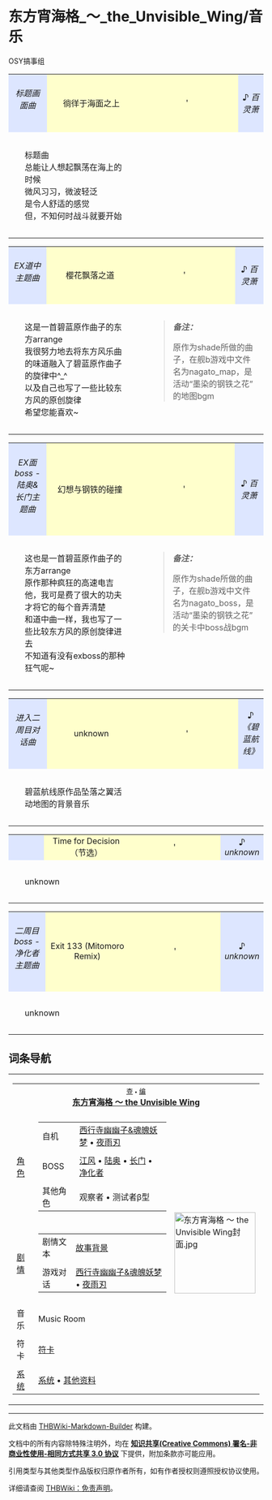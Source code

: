 # 东方宵海格_～_the_Unvisible_Wing/音乐

<!-- source html: G:\repos\THBWiki-Markdown-Builder\THBWikiMarkdown\Temp\main\e\e6\ns0%3A%E4%B8%9C%E6%96%B9%E5%AE%B5%E6%B5%B7%E6%A0%BC_%EF%BD%9E_the_Unvisible_Wing%2F%E9%9F%B3%E4%B9%90.html -->

OSY搞事组

  
  

  


<table>

<tbody><tr>
<td style="background: #dde6ff;" align="center" width="15%"><h6><span id=".E6.A0.87.E9.A2.98.E7.94.BB.E9.9D.A2.E6.9B.B2"></span><span class="mw-headline" id="标题画面曲">标题画面曲</span></h6>
</td>
<td style="background: #FFFFCC;" align="center" width="35%">徜徉于海面之上
</td>
<td style="background: #FFFFCC;" align="center" width="40%">'<b></b>
</td>
<td style="background: #dde6ff;" align="center" width="15%">♪ <i>百灵萧</i>
</td></tr>
<tr valign="top">
<td colspan="2" style="padding:1em; padding-left:2em;" lang="ja" width="50%">
<p>标题曲<br>总能让人想起飘荡在海上的时候<br>微风习习，微波轻泛<br>是令人舒适的感觉<br>但，不知何时战斗就要开始
</p>
</td>
<td colspan="2" style="padding:1em; padding-left:2em;" lang="zh" width="50%">
</td></tr>

</tbody></table>



<table>

<tbody><tr>
<td style="background: #dde6ff;" align="center" width="15%"><h6><span id="EX.E9.81.93.E4.B8.AD.E4.B8.BB.E9.A2.98.E6.9B.B2"></span><span class="mw-headline" id="EX道中主题曲">EX道中主题曲</span></h6>
</td>
<td style="background: #FFFFCC;" align="center" width="35%">樱花飘落之道
</td>
<td style="background: #FFFFCC;" align="center" width="40%">'<b></b>
</td>
<td style="background: #dde6ff;" align="center" width="15%">♪ <i>百灵萧</i>
</td></tr>
<tr valign="top">
<td colspan="2" style="padding:1em; padding-left:2em;" lang="ja" width="50%">
<p>这是一首碧蓝原作曲子的东方arrange<br>我很努力地去将东方风乐曲的味道融入了碧蓝原作曲子的旋律中^_^<br>以及自己也写了一些比较东方风的原创旋律<br>希望您能喜欢~
</p>
</td>
<td colspan="2" style="padding:1em; padding-left:2em;" lang="zh" width="50%">
<blockquote lang="zh">
<p><i><b>备注：</b></i>
</p><p>
原作为shade所做的曲子，在舰b游戏中文件名为nagato_map，是活动“墨染的钢铁之花”的地图bgm</p></blockquote>
</td></tr>

</tbody></table>



<table>

<tbody><tr>
<td style="background: #dde6ff;" align="center" width="15%"><h6><span id="EX.E9.9D.A2boss_-_.E9.99.86.E5.A5.A5.26.E9.95.BF.E9.97.A8.E4.B8.BB.E9.A2.98.E6.9B.B2"></span><span class="mw-headline" id="EX面boss_-_陆奥&amp;长门主题曲">EX面boss - 陆奥&amp;长门主题曲</span></h6>
</td>
<td style="background: #FFFFCC;" align="center" width="35%">幻想与钢铁的碰撞
</td>
<td style="background: #FFFFCC;" align="center" width="40%">'<b></b>
</td>
<td style="background: #dde6ff;" align="center" width="15%">♪ <i>百灵萧</i>
</td></tr>
<tr valign="top">
<td colspan="2" style="padding:1em; padding-left:2em;" lang="ja" width="50%">
<p>这也是一首碧蓝原作曲子的东方arrange<br>原作那种疯狂的高速电吉他，我可是费了很大的功夫才将它的每个音弄清楚<br>和道中曲一样，我也写了一些比较东方风的原创旋律进去<br>不知道有没有exboss的那种狂气呢~
</p>
</td>
<td colspan="2" style="padding:1em; padding-left:2em;" lang="zh" width="50%">
<blockquote lang="zh">
<p><i><b>备注：</b></i>
</p><p>
原作为shade所做的曲子，在舰b游戏中文件名为nagato_boss，是活动“墨染的钢铁之花”的关卡中boss战bgm</p></blockquote>
</td></tr>

</tbody></table>



<table>

<tbody><tr>
<td style="background: #dde6ff;" align="center" width="15%"><h6><span id=".E8.BF.9B.E5.85.A5.E4.BA.8C.E5.91.A8.E7.9B.AE.E5.AF.B9.E8.AF.9D.E6.9B.B2"></span><span class="mw-headline" id="进入二周目对话曲">进入二周目对话曲</span></h6>
</td>
<td style="background: #FFFFCC;" align="center" width="35%">unknown
</td>
<td style="background: #FFFFCC;" align="center" width="40%">'<b></b>
</td>
<td style="background: #dde6ff;" align="center" width="15%">♪ <i>《碧蓝航线》</i>
</td></tr>
<tr valign="top">
<td colspan="2" style="padding:1em; padding-left:2em;" lang="ja" width="50%">
<p>碧蓝航线原作品坠落之翼活动地图的背景音乐
</p>
</td>
<td colspan="2" style="padding:1em; padding-left:2em;" lang="zh" width="50%">
</td></tr>

</tbody></table>



<table>

<tbody><tr>
<td style="background: #dde6ff;" align="center" width="15%"><h6><span class="mw-headline" id=""></span></h6>
</td>
<td style="background: #FFFFCC;" align="center" width="35%">Time for Decision（节选）
</td>
<td style="background: #FFFFCC;" align="center" width="40%">'<b></b>
</td>
<td style="background: #dde6ff;" align="center" width="15%">♪ <i>unknown</i>
</td></tr>
<tr valign="top">
<td colspan="2" style="padding:1em; padding-left:2em;" lang="ja" width="50%">
<p>unknown
</p>
</td>
<td colspan="2" style="padding:1em; padding-left:2em;" lang="zh" width="50%">
</td></tr>

</tbody></table>



<table>

<tbody><tr>
<td style="background: #dde6ff;" align="center" width="15%"><h6><span id=".E4.BA.8C.E5.91.A8.E7.9B.AEboss_-_.E5.87.80.E5.8C.96.E8.80.85.E4.B8.BB.E9.A2.98.E6.9B.B2"></span><span class="mw-headline" id="二周目boss_-_净化者主题曲">二周目boss - 净化者主题曲</span></h6>
</td>
<td style="background: #FFFFCC;" align="center" width="35%">Exit 133 (Mitomoro Remix)
</td>
<td style="background: #FFFFCC;" align="center" width="40%">'<b></b>
</td>
<td style="background: #dde6ff;" align="center" width="15%">♪ <i>unknown</i>
</td></tr>
<tr valign="top">
<td colspan="2" style="padding:1em; padding-left:2em;" lang="ja" width="50%">
<p>unknown
</p>
</td>
<td colspan="2" style="padding:1em; padding-left:2em;" lang="zh" width="50%">
</td></tr>

</tbody></table>


## 词条导航
  
  

<table><tbody><tr><td><table cellspacing="0" class="nowraplinks mw-collapsible mw-collapsed" style="width:100%;;;"><tbody><tr><th style=";" colspan="3" class="navbox-title"><div class="navbar"><div class="noprint plainlinksneverexpand" style="background-color:transparent; padding:0; font-weight:normal; font-size:80%; white-space:nowrap;"><a href="./东方宵海格_～_the_Unvisible_Wing-导航.md" title="东方宵海格 ～ the Unvisible Wing/导航"><span style=";;border:none;" title="查看这个模板">查</span></a>&#160;<span style="font-size:80%;">•</span>&#160;<a href="/index.php?title=%E4%B8%9C%E6%96%B9%E5%AE%B5%E6%B5%B7%E6%A0%BC_%EF%BD%9E_the_Unvisible_Wing/%E5%AF%BC%E8%88%AA&amp;action=edit"><span style=";;border:none;" title="您可以编辑这个模板。请在储存变更之前先预览">编</span></a></div></div><span><a href="./东方宵海格_～_the_Unvisible_Wing.md" title="东方宵海格 ～ the Unvisible Wing">东方宵海格 ～ the Unvisible Wing</a></span></th></tr><tr><td></td></tr><tr><td class="navbox-group" style=";;"><a href="./东方宵海格_～_the_Unvisible_Wing-角色设定.md" title="东方宵海格 ～ the Unvisible Wing/角色设定">角色</a></td><td style=";;" class="navbox-list navbox-odd"><div></div><table cellspacing="0" class="nowraplinks navbox-subgroup" style="width:100%;;;;"><tbody><tr><td class="navbox-group" style=";;"><div>自机</div></td><td style=";;" class="navbox-list navbox-odd"><div><a href="./东方宵海格_～_the_Unvisible_Wing-角色设定.md" title="东方宵海格 ～ the Unvisible Wing/角色设定">西行寺幽幽子&amp;魂魄妖梦</a> &#8226; <a href="./东方宵海格_～_the_Unvisible_Wing-角色设定.md" title="东方宵海格 ～ the Unvisible Wing/角色设定">夜雨刃</a></div></td></tr><tr><td></td></tr><tr><td class="navbox-group" style=";;"><div>BOSS</div></td><td style=";;" class="navbox-list navbox-even"><div><a href="/index.php?title=%E4%B8%9C%E6%96%B9%E5%AE%B5%E6%B5%B7%E6%A0%BC_%EF%BD%9E_the_Unvisible_Wing/%E8%A7%92%E8%89%B2%E8%AE%BE%E5%AE%9A/%E6%B1%9F%E9%A3%8E&amp;action=edit&amp;redlink=1" class="new" title="东方宵海格 ～ the Unvisible Wing/角色设定/江风（页面不存在）">江风</a> &#8226; <a href="/index.php?title=%E4%B8%9C%E6%96%B9%E5%AE%B5%E6%B5%B7%E6%A0%BC_%EF%BD%9E_the_Unvisible_Wing/%E8%A7%92%E8%89%B2%E8%AE%BE%E5%AE%9A/%E9%99%86%E5%A5%A5&amp;action=edit&amp;redlink=1" class="new" title="东方宵海格 ～ the Unvisible Wing/角色设定/陆奥（页面不存在）">陆奥</a> &#8226; <a href="/index.php?title=%E4%B8%9C%E6%96%B9%E5%AE%B5%E6%B5%B7%E6%A0%BC_%EF%BD%9E_the_Unvisible_Wing/%E8%A7%92%E8%89%B2%E8%AE%BE%E5%AE%9A/%E9%95%BF%E9%97%A8&amp;action=edit&amp;redlink=1" class="new" title="东方宵海格 ～ the Unvisible Wing/角色设定/长门（页面不存在）">长门</a> &#8226; <a href="/index.php?title=%E4%B8%9C%E6%96%B9%E5%AE%B5%E6%B5%B7%E6%A0%BC_%EF%BD%9E_the_Unvisible_Wing/%E8%A7%92%E8%89%B2%E8%AE%BE%E5%AE%9A/%E5%87%80%E5%8C%96%E8%80%85&amp;action=edit&amp;redlink=1" class="new" title="东方宵海格 ～ the Unvisible Wing/角色设定/净化者（页面不存在）">净化者</a></div></td></tr><tr><td></td></tr><tr><td class="navbox-group" style=";;"><div>其他角色</div></td><td style=";;" class="navbox-list navbox-odd"><div>观察者 &#8226; 测试者β型</div></td></tr></tbody></table><div></div></td><td class="navbox-image" style="" rowspan="9"><a href="./文件-东方宵海格_～_the_Unvisible_Wing封面.jpg.md" class="image"><img alt="东方宵海格 ～ the Unvisible Wing封面.jpg" src="https://upload.thwiki.cc/thumb/1/16/%E4%B8%9C%E6%96%B9%E5%AE%B5%E6%B5%B7%E6%A0%BC_%EF%BD%9E_the_Unvisible_Wing%E5%B0%81%E9%9D%A2.jpg/160px-%E4%B8%9C%E6%96%B9%E5%AE%B5%E6%B5%B7%E6%A0%BC_%EF%BD%9E_the_Unvisible_Wing%E5%B0%81%E9%9D%A2.jpg" decoding="async" loading="lazy" width="160" height="160" srcset="https://upload.thwiki.cc/thumb/1/16/%E4%B8%9C%E6%96%B9%E5%AE%B5%E6%B5%B7%E6%A0%BC_%EF%BD%9E_the_Unvisible_Wing%E5%B0%81%E9%9D%A2.jpg/240px-%E4%B8%9C%E6%96%B9%E5%AE%B5%E6%B5%B7%E6%A0%BC_%EF%BD%9E_the_Unvisible_Wing%E5%B0%81%E9%9D%A2.jpg 1.5x, https://upload.thwiki.cc/thumb/1/16/%E4%B8%9C%E6%96%B9%E5%AE%B5%E6%B5%B7%E6%A0%BC_%EF%BD%9E_the_Unvisible_Wing%E5%B0%81%E9%9D%A2.jpg/320px-%E4%B8%9C%E6%96%B9%E5%AE%B5%E6%B5%B7%E6%A0%BC_%EF%BD%9E_the_Unvisible_Wing%E5%B0%81%E9%9D%A2.jpg 2x" data-file-width="512" data-file-height="512"></a></td></tr><tr><td></td></tr><tr><td class="navbox-group" style=";;"><a href="./东方宵海格_～_the_Unvisible_Wing-设定与剧情.md" title="东方宵海格 ～ the Unvisible Wing/设定与剧情">剧情</a></td><td style=";;" class="navbox-list navbox-even"><div></div><table cellspacing="0" class="nowraplinks navbox-subgroup" style="width:100%;;;;"><tbody><tr><td class="navbox-group" style=";;"><div>剧情文本</div></td><td style=";;" class="navbox-list navbox-odd"><div><a href="./东方宵海格_～_the_Unvisible_Wing-设定与剧情.md" title="东方宵海格 ～ the Unvisible Wing/设定与剧情">故事背景</a></div></td></tr><tr><td></td></tr><tr><td class="navbox-group" style=";;"><div>游戏对话</div></td><td style=";;" class="navbox-list navbox-even"><div><a href="./东方宵海格_～_the_Unvisible_Wing-设定与剧情-西行寺幽幽子&魂魄妖梦.md" title="东方宵海格 ～ the Unvisible Wing/设定与剧情/西行寺幽幽子&amp;魂魄妖梦">西行寺幽幽子&amp;魂魄妖梦</a> &#8226; <a href="./东方宵海格_～_the_Unvisible_Wing-设定与剧情-夜雨刃.md" title="东方宵海格 ～ the Unvisible Wing/设定与剧情/夜雨刃">夜雨刃</a></div></td></tr></tbody></table><div></div></td></tr><tr><td></td></tr><tr><td class="navbox-group" style=";;">音乐</td><td style=";;" class="navbox-list navbox-even"><div><a class="mw-selflink selflink">Music Room</a></div></td></tr><tr><td></td></tr><tr><td class="navbox-group" style=";;">符卡</td><td style=";;" class="navbox-list navbox-odd"><div><a href="/index.php?title=%E4%B8%9C%E6%96%B9%E5%AE%B5%E6%B5%B7%E6%A0%BC_%EF%BD%9E_the_Unvisible_Wing/%E7%AC%A6%E5%8D%A1&amp;action=edit&amp;redlink=1" class="new" title="东方宵海格 ～ the Unvisible Wing/符卡（页面不存在）">符卡</a></div></td></tr><tr><td></td></tr><tr><td class="navbox-group" style=";;"><a href="./东方宵海格_～_the_Unvisible_Wing-系统.md" title="东方宵海格 ～ the Unvisible Wing/系统">系统</a></td><td style=";;" class="navbox-list navbox-even"><div><a href="./东方宵海格_～_the_Unvisible_Wing-系统.md" title="东方宵海格 ～ the Unvisible Wing/系统">系统</a> &#8226; <a href="/index.php?title=%E4%B8%9C%E6%96%B9%E5%AE%B5%E6%B5%B7%E6%A0%BC_%EF%BD%9E_the_Unvisible_Wing/%E5%85%B6%E4%BB%96&amp;action=edit&amp;redlink=1" class="new" title="东方宵海格 ～ the Unvisible Wing/其他（页面不存在）">其他资料</a></div></td></tr></tbody></table></td></tr></tbody></table>






---

此文档由 [THBWiki-Markdown-Builder](https://github.com/Delsin-Yu/THBWiki-Markdown-Builder) 构建。

文档中的所有内容除特殊注明外，均在 [**知识共享(Creative Commons) 署名-非商业性使用-相同方式共享 3.0 协议**](https://creativecommons.org/licenses/by-sa/3.0/deed.zh-hans) 下提供，附加条款亦可能应用。

引用类型与其他类型作品版权归原作者所有，如有作者授权则遵照授权协议使用。

详细请查阅 [THBWiki：免责声明](https://thbwiki.cc/THBWiki:%E5%85%8D%E8%B4%A3%E5%A3%B0%E6%98%8E)。

